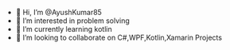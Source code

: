- 👋 Hi, I’m @AyushKumar85
- 👀 I’m interested in problem solving
- 🌱 I’m currently learning kotlin
- 💞️ I’m looking to collaborate on C#,WPF,Kotlin,Xamarin Projects

<!---
AyushKumar85/AyushKumar85 is a ✨ special ✨ repository because its `README.md` (this file) appears on your GitHub profile.
You can click the Preview link to take a look at your changes.
--->
